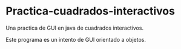 # Practica-cuadrados-interactivos
Una practica de GUI en java de cuadrados interactivos.

Este programa es un intento de GUI orientado a objetos.
